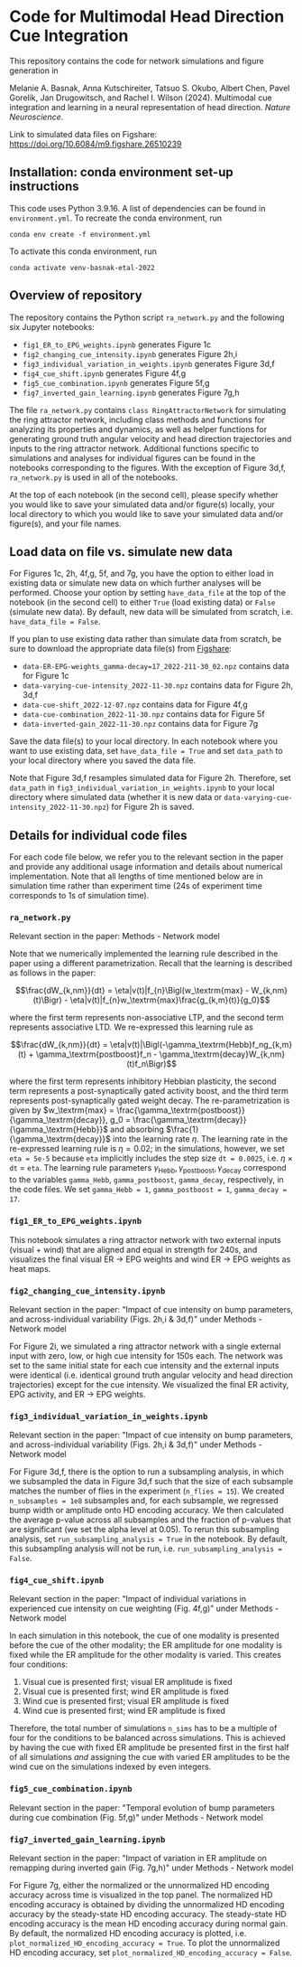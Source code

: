 # Code for Multimodal Head Direction Cue Integration

This repository contains the code for network simulations and figure generation in

Melanie A. Basnak, Anna Kutschireiter, Tatsuo S. Okubo, Albert Chen, Pavel Gorelik, Jan Drugowitsch, and Rachel I. Wilson (2024). Multimodal cue integration and learning in a neural representation of head direction. *Nature Neuroscience*.

Link to simulated data files on Figshare: https://doi.org/10.6084/m9.figshare.26510239

## Installation: conda environment set-up instructions

This code uses Python 3.9.16. A list of dependencies can be found in `environment.yml`. To recreate the conda environment, run

    conda env create -f environment.yml

To activate this conda environment, run

    conda activate venv-basnak-etal-2022

## Overview of repository

The repository contains the Python script `ra_network.py` and the following six Jupyter notebooks:
* `fig1_ER_to_EPG_weights.ipynb` generates Figure 1c
* `fig2_changing_cue_intensity.ipynb` generates Figure 2h,i
* `fig3_individual_variation_in_weights.ipynb` generates Figure 3d,f
* `fig4_cue_shift.ipynb` generates Figure 4f,g
* `fig5_cue_combination.ipynb` generates Figure 5f,g
* `fig7_inverted_gain_learning.ipynb` generates Figure 7g,h

The file `ra_network.py` contains `class RingAttractorNetwork` for simulating the ring attractor network, including class methods and functions for analyzing its properties and dynamics, as well as helper functions for generating ground truth angular velocity and head direction trajectories and inputs to the ring attractor network. Additional functions specific to simulations and analyses for individual figures can be found in the notebooks corresponding to the figures. With the exception of Figure 3d,f, `ra_network.py` is used in all of the notebooks.

At the top of each notebook (in the second cell), please specify whether you would like to save your simulated data and/or figure(s) locally, your local directory to which you would like to save your simulated data and/or figure(s), and your file names.

## Load data on file vs. simulate new data

For Figures 1c, 2h, 4f,g, 5f, and 7g, you have the option to either load in existing data or simulate new data on which further analyses will be performed. Choose your option by setting `have_data_file` at the top of the notebook (in the second cell) to either `True` (load existing data) or `False` (simulate new data). By default, new data will be simulated from scratch, i.e. `have_data_file = False`. 

If you plan to use existing data rather than simulate data from scratch, be sure to download the appropriate data file(s) from [Figshare](https://doi.org/10.6084/m9.figshare.26510239 "Basnak et al., network simulation data"):
* `data-ER-EPG-weights_gamma-decay=17_2022-211-30_02.npz` contains data for Figure 1c
* `data-varying-cue-intensity_2022-11-30.npz` contains data for Figure 2h, 3d,f
* `data-cue-shift_2022-12-07.npz` contains data for Figure 4f,g
* `data-cue-combination_2022-11-30.npz` contains data for Figure 5f
* `data-inverted-gain_2022-11-30.npz` contains data for Figure 7g

 Save the data file(s) to your local directory. In each notebook where you want to use existing data, set `have_data_file = True` and set `data_path` to your local directory where you saved the data file.

Note that Figure 3d,f resamples simulated data for Figure 2h. Therefore, set `data_path` in `fig3_individual_variation_in_weights.ipynb` to your local directory where simulated data (whether it is new data or `data-varying-cue-intensity_2022-11-30.npz`) for Figure 2h is saved.

## Details for individual code files

For each code file below, we refer you to the relevant section in the paper and provide any additional usage information and details about numerical implementation. Note that all lengths of time mentioned below are in simulation time rather than experiment time (24s of experiment time corresponds to 1s of simulation time).

### `ra_network.py`

Relevant section in the paper: Methods - Network model

Note that we numerically implemented the learning rule described in the paper using a different parametrization. Recall that the learning is described as follows in the paper:

$$\frac{dW_{k,nm}}{dt} = \eta|v(t)|f_{n}\Bigl(w_\textrm{max} - W_{k,nm}(t)\Bigr) - \eta|v(t)|f_{n}w_\textrm{max}\frac{g_{k,m}(t)}{g_0}$$

where the first term represents non-associative LTP, and the second term represents associative LTD. We re-expressed this learning rule as

$$\frac{dW_{k,nm}}{dt} = \eta|v(t)|\Bigl(-\gamma_\textrm{Hebb}f_ng_{k,m}(t) + \gamma_\textrm{postboost}f_n - \gamma_\textrm{decay}W_{k,nm}(t)f_n\Bigr)$$

where the first term represents inhibitory Hebbian plasticity, the second term represents a post-synaptically gated activity boost, and the third term represents post-synaptically gated weight decay. The re-parametrization is given by $w_\textrm{max} = \frac{\gamma_\textrm{postboost}}{\gamma_\textrm{decay}}, g_0 = \frac{\gamma_\textrm{decay}}{\gamma_\textrm{Hebb}}$ and absorbing $\frac{1}{\gamma_\textrm{decay}}$ into the learning rate $\eta$. The learning rate in the re-expressed learning rule is $\eta = 0.02$; in the simulations, however, we set `eta = 5e-5` because `eta` implicitly includes the step size `dt = 0.0025`, i.e. $\eta$ $\times$ `dt` $=$ `eta`. The learning rule parameters $\gamma_\textrm{Hebb}, \gamma_\textrm{postboost}, \gamma_\textrm{decay}$ correspond to the variables `gamma_Hebb`, `gamma_postboost`, `gamma_decay`, respectively, in the code files. We set `gamma_Hebb = 1`, `gamma_postboost = 1`, `gamma_decay = 17`.

### `fig1_ER_to_EPG_weights.ipynb`

 This notebook simulates a ring attractor network with two external inputs (visual + wind) that are aligned and equal in strength for 240s, and visualizes the final visual ER $\rightarrow$ EPG weights and wind ER $\rightarrow$ EPG weights as heat maps.

### `fig2_changing_cue_intensity.ipynb`

Relevant section in the paper: "Impact of cue intensity on bump parameters, and across-individual variability (Figs. 2h,i & 3d,f)" under Methods - Network model

For Figure 2i, we simulated a ring attractor network with a single external input with zero, low, or high cue intensity for 150s each. The network was set to the same initial state for each cue intensity and the external inputs were identical (i.e. identical ground truth angular velocity and head direction trajectories) except for the cue intensity. We visualized the final ER activity, EPG activity, and ER $\rightarrow$ EPG weights.

### `fig3_individual_variation_in_weights.ipynb`

Relevant section in the paper: "Impact of cue intensity on bump parameters, and across-individual variability (Figs. 2h,i & 3d,f)" under Methods - Network model

For Figure 3d,f, there is the option to run a subsampling analysis, in which we subsampled the data in Figure 3d,f such that the size of each subsample matches the number of flies in the experiment (`n_flies = 15`). We created `n_subsamples = 1e8` subsamples and, for each subsample, we regressed bump width or amplitude onto HD encoding accuracy. We then calculated the average p-value across all subsamples and the fraction of p-values that are significant (we set the alpha level at 0.05). To rerun this subsampling analysis, set `run_subsampling_analysis = True` in the notebook. By default, this subsampling analysis will not be run, i.e. `run_subsampling_analysis = False`.

### `fig4_cue_shift.ipynb`

Relevant section in the paper: "Impact of individual variations in experienced cue intensity on cue weighting (Fig. 4f,g)" under Methods - Network model

In each simulation in this notebook, the cue of one modality is presented before the cue of the other modality; the ER amplitude for one modality is fixed while the ER amplitude for the other modality is varied. This creates four conditions:
1. Visual cue is presented first; visual ER amplitude is fixed
2. Visual cue is presented first; wind ER amplitude is fixed
3. Wind cue is presented first; visual ER amplitude is fixed
4. Wind cue is presented first; wind ER amplitude is fixed

Therefore, the total number of simulations `n_sims` has to be a multiple of four for the conditions to be balanced across simulations. This is achieved by having the cue with fixed ER amplitude be presented first in the first half of all simulations *and* assigning the cue with varied ER amplitudes to be the wind cue on the simulations indexed by even integers.

### `fig5_cue_combination.ipynb`

Relevant section in the paper: "Temporal evolution of bump parameters during cue combination (Fig. 5f,g)" under Methods - Network model

### `fig7_inverted_gain_learning.ipynb`

Relevant section in the paper: "Impact of variation in ER amplitude on remapping during inverted gain (Fig. 7g,h)" under Methods - Network model

For Figure 7g, either the normalized or the unnormalized HD encoding accuracy across time is visualized in the top panel. The normalized HD encoding accuracy is obtained by dividing the unnormalized HD encoding accuracy by the steady-state HD encoding accuracy. The steady-state HD encoding accuracy is the mean HD encoding accuracy during normal gain. By default, the normalized HD encoding accuracy is plotted, i.e. `plot_normalized_HD_encoding_accuracy = True`. To plot the unnormalized HD encoding accuracy, set `plot_normalized_HD_encoding_accuracy = False`.